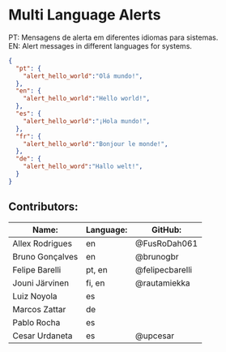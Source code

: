 # Multi Language Alerts

PT: Mensagens de alerta em diferentes idiomas para sistemas.  
EN: Alert messages in different languages for systems.

```json
{
  "pt": {
    "alert_hello_world":"Olá mundo!",
  },
  "en": {
    "alert_hello_world":"Hello world!",
  },
  "es": {
    "alert_hello_world":"¡Hola mundo!",
  },
  "fr": {
    "alert_hello_world":"Bonjour le monde!",
  },
  "de": {
    "alert_hello_word":"Hallo welt!",
  }
}
```

## Contributors:

| Name:                | Language: | GitHub:             |
|----------------------|-----------|---------------------|
| Allex Rodrigues      | en        | @FusRoDah061        |
| Bruno Gonçalves      | en        | @brunogbr           |
| Felipe Barelli       | pt, en    | @felipecbarelli     |
| Jouni Järvinen       | fi, en    | @rautamiekka        |
| Luiz Noyola          | es        |                     |
| Marcos Zattar        | de        |                     |
| Pablo Rocha          | es        |                     |
| Cesar Urdaneta       | es        | @upcesar            |